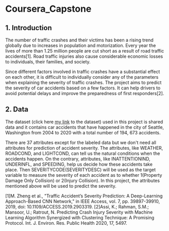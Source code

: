 # Coursera_Capstone
## 1. Introduction

The number of traffic crashes and their victims has been a rising trend globally due to increases in population and motorization. Every year the lives of more than 1.25 million people are cut short as a result of road traffic accidents[1]. Road traffic injuries also cause considerable economic losses to individuals, their families, and society. 

Since different factors involved in traffic crashes have a substantial effect on each other, it is difficult to individually consider any of the parameters when explaining the severity of traffic crashes. The project aims to predict the severity of car accidents based on a few factors. It can help drivers to avoid potential delays and improve the preparedness of first responders[2].

## 2. Data

The dataset (click here [my link](https://s3.us.cloud-object-storage.appdomain.cloud/cf-courses-data/CognitiveClass/DP0701EN/version-2/Data-Collisions.csv) to the dataset) used in this project is shared data and it contains car accidents that have happened in the city of Seattle, Washington from 2004 to 2020 with a total number of 194, 673 accidents. 

There are 37 attributes except for the labeled data but we don't need all attributes for prediction of accident severity. The attributes, like  WEATHER, ROADCOND, and LIGHTCOND, can tell us the natural conditions when the accidents happen. On the contrary, attributes, like INATTENTIONIND, UNDERINFL, and SPEEDING, help us decide how these accidents take place. Then SEVERITYCODE(SEVERITYDESC) will be used as the target variable to measure the severity of each accident as to whether 1(Property Damage Only Collision) or 2(Injury Collision). In this project, the attributes mentioned above will be used to predict the severity.


[1]M. Zheng et al., "Traffic Accident’s Severity Prediction: A Deep-Learning Approach-Based CNN Network," in IEEE Access, vol. 7, pp. 39897-39910, 2019, doi: 10.1109/ACCESS.2019.2903319.
[2]Assi, K.; Rahman, S.M.; Mansoor, U.; Ratrout, N. Predicting Crash Injury Severity with Machine Learning Algorithm Synergized with Clustering Technique: A Promising Protocol. Int. J. Environ. Res. Public Health 2020, 17, 5497.
